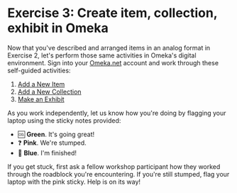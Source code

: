 # Exercise 3: Create item, collection, exhibit in Omeka

Now that you've described and arranged items in an analog format in Exercise 2, let's perform those same activities in Omeka's digital environment. Sign into your [Omeka.net](http://www.omeka.net) account and work through these self-guided activities:

1. [Add a New Item](https://jaguillette.github.io/omekaSugar/tutorial/items/2016/09/02/add-an-item.html)
2. [Add a New Collection](https://jaguillette.github.io/omekaSugar/tutorial/collections/2016/09/06/add-a-collection.html)
3. [Make an Exhibit](https://jaguillette.github.io/omekaSugar/tutorial/collections/2016/09/06/make-an-exhibit.html)

As you work independently, let us know how you're doing by flagging your laptop using the sticky notes provided:

- 🆒 **Green**. It's going great!
- ❓ **Pink**. We're stumped.
- 💯 **Blue**. I'm finished!

If you get stuck, first ask a fellow workshop participant how they worked through the roadblock you're encountering. If you're still stumped, flag your laptop with the pink sticky. Help is on its way!
